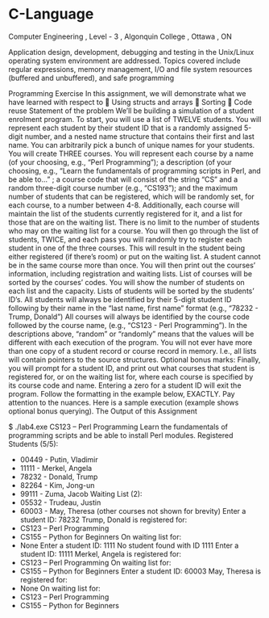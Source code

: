 # C-Language
Computer Engineering , Level - 3 , Algonquin College , Ottawa , ON 


Application design, development, debugging and testing in the Unix/Linux operating system environment are addressed. Topics covered include regular expressions, memory management, I/O and file system resources (buffered and unbuffered), and safe programming 




Programming Exercise
In this assignment, we will demonstrate what we have learned with respect to
 Using structs and arrays
 Sorting
 Code reuse
Statement of the problem
We’ll be building a simulation of a student enrolment program.
To start, you will use a list of TWELVE students.
You will represent each student by their student ID that is a randomly assigned 5-digit number, and a nested
name structure that contains their first and last name. You can arbitrarily pick a bunch of unique names for
your students.
You will create THREE courses.
You will represent each course by a name (of your choosing, e.g., “Perl Programming”); a description (of your
choosing, e.g., “Learn the fundamentals of programming scripts in Perl, and be able to...” ; a course code that
will consist of the string “CS” and a random three-digit course number (e.g., “CS193”); and the maximum
number of students that can be registered, which will be randomly set, for each course, to a number
between 4-8.
Additionally, each course will maintain the list of the students currently registered for it, and a list for those
that are on the waiting list. There is no limit to the number of students who may on the waiting list for a
course.
You will then go through the list of students, TWICE, and each pass you will randomly try to register each
student in one of the three courses. This will result in the student being either registered (if there’s room) or
put on the waiting list. A student cannot be in the same course more than once.
You will then print out the courses’ information, including registration and waiting lists. List of courses will be
sorted by the courses’ codes. You will show the number of students on each list and the capacity. Lists of
students will be sorted by the students’ ID’s.
All students will always be identified by their 5-digit student ID following by their name in the “last name, first
name” format (e.g., “78232 - Trump, Donald”)
All courses will always be identified by the course code followed by the course name, (e.g., “CS123 - Perl
Programming”).
In the descriptions above, “random” or “randomly” means that the values will be different with each
execution of the program.
You will not ever have more than one copy of a student record or course record in memory. I.e., all lists will
contain pointers to the source structures.
Optional bonus marks: Finally, you will prompt for a student ID, and print out what courses that student is
registered for, or on the waiting list for, where each course is specified by its course code and name. Entering
a zero for a student ID will exit the program.
Follow the formatting in the example below, EXACTLY. Pay attention to the nuances. Here is a sample
execution (example shows optional bonus querying).
The Output of this Assignment 


$ ./lab4.exe
CS123 – Perl Programming
Learn the fundamentals of programming scripts and be able to install Perl modules.
Registered Students (5/5):
* 00449 - Putin, Vladimir
* 11111 - Merkel, Angela
* 78232 - Donald, Trump
* 82264 - Kim, Jong-un
* 99111 - Zuma, Jacob
Waiting List (2):
* 05532 - Trudeau, Justin
* 60003 - May, Theresa
(other courses not shown for brevity)
Enter a student ID: 78232
Trump, Donald is registered for:
* CS123 – Perl Programming
* CS155 – Python for Beginners
On waiting list for:
* None
Enter a student ID: 1111
No student found with ID 1111
Enter a student ID: 11111
Merkel, Angela is registered for:
* CS123 – Perl Programming
On waiting list for:
* CS155 – Python for Beginners
Enter a student ID: 60003
May, Theresa is registered for:
* None
On waiting list for:
* CS123 – Perl Programming
* CS155 – Python for Beginners
